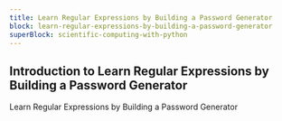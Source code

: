 ```yaml
---
title: Learn Regular Expressions by Building a Password Generator
block: learn-regular-expressions-by-building-a-password-generator
superBlock: scientific-computing-with-python
---
```


## Introduction to Learn Regular Expressions by Building a Password Generator

Learn Regular Expressions by Building a Password Generator
